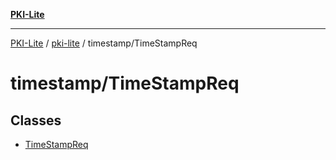 [**PKI-Lite**](../../../README.md)

---

[PKI-Lite](../../../README.md) / [pki-lite](../../README.md) / timestamp/TimeStampReq

# timestamp/TimeStampReq

## Classes

- [TimeStampReq](classes/TimeStampReq.md)
